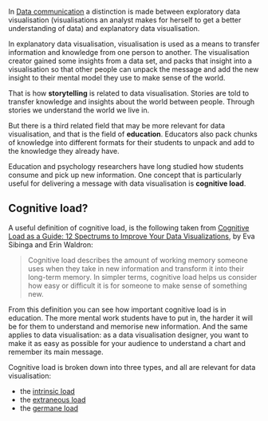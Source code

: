 In <span class='internal-link'>[Data communication](data-communication)</span> a distinction is made between exploratory data visualisation (visualisations an analyst makes for herself to get a better understanding of data) and explanatory data visualisation. 

In explanatory data visualisation, visualisation is used as a means to transfer information and knowledge from one person to another. The visualisation creator gained some insights from a data set, and packs that insight into a visualisation so that other people can unpack the message and add the new insight to their mental model they use to make sense of the world.

That is how **storytelling** is related to data visualisation. Stories are told to transfer knowledge and insights about the world between people. Through stories we understand the world we live in.

But there is a third related field that may be more relevant for data visualisation, and that is the field of **education**. Educators also pack chunks of knowledge into different formats for their students to unpack and add to the knowledge they already have.

Education and psychology researchers have long studied how students consume and pick up new information. One concept that is particularly useful for delivering a message with data visualisation is **cognitive load**.

## Cognitive load?

A useful definition of cognitive load, is the following taken from [Cognitive Load as a Guide: 12 Spectrums to Improve Your Data Visualizations](https://nightingaledvs.com/cognitive-load-as-a-guide-12-spectrums-to-improve-your-data-visualizations), by Eva Sibinga and Erin Waldron: 

> Cognitive load describes the amount of working memory someone uses when they take in new information and transform it into their long-term memory. In simpler terms, cognitive load helps us consider how easy or difficult it is for someone to make sense of something new.
> 

From this definition you can see how important cognitive load is in education. The more mental work students have to put in, the harder it will be for them to understand and memorise new information. And the same applies to data visualisation: as a data visualisation designer, you want to make it as easy as possible for your audience to understand a chart and remember its main message.

Cognitive load is broken down into three types, and all are relevant for data visualisation:

- the <span class='internal-link'>[intrinsic load](intrinsic-cognitive-load)</span>
- the <span class='internal-link'>[extraneous load](extraneous-cognitive-load)</span>
- the <span class='internal-link'>[germane load](germane-cognitive-load)</span>